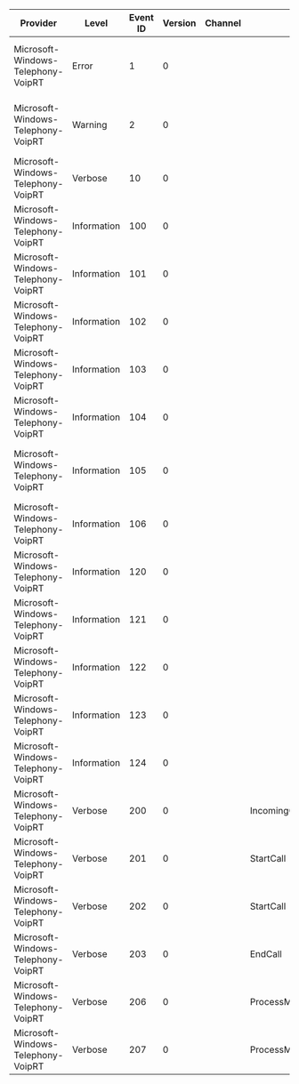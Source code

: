 Provider                            |  Level        |  Event ID  |  Version  |  Channel  |  Task                          |  Opcode  |  Keyword              |  Message
------------------------------------|---------------|------------|-----------|-----------|--------------------------------|----------|-----------------------|-----------------------------------------------------------------------------------
Microsoft-Windows-Telephony-VoipRT  |  Error        |  1         |  0        |           |                                |          |  Error                |  [ERROR] originated HRESULT={P1_HResult} [{P2_String} @ {P3_UInt32}]
Microsoft-Windows-Telephony-VoipRT  |  Warning      |  2         |  0        |           |                                |          |                       |  [ERROR] propagated HRESULT={P1_HResult} [{P2_String} @ {P3_UInt32}]
Microsoft-Windows-Telephony-VoipRT  |  Verbose      |  10        |  0        |           |                                |          |  Debug                |  {Prop_UnicodeString}
Microsoft-Windows-Telephony-VoipRT  |  Information  |  100       |  0        |           |                                |          |  VoipCallCoordinator  |
Microsoft-Windows-Telephony-VoipRT  |  Information  |  101       |  0        |           |                                |          |  VoipCallCoordinator  |
Microsoft-Windows-Telephony-VoipRT  |  Information  |  102       |  0        |           |                                |          |  VoipCallCoordinator  |  New incoming VoIP call {Prop_HexInt32}
Microsoft-Windows-Telephony-VoipRT  |  Information  |  103       |  0        |           |                                |          |  VoipCallCoordinator  |  New outgoing VoIP call {Prop_HexInt32}
Microsoft-Windows-Telephony-VoipRT  |  Information  |  104       |  0        |           |                                |          |  VoipCallCoordinator  |  Made DSS token {Prop_UnicodeString_1} for file {Prop_UnicodeString_2}
Microsoft-Windows-Telephony-VoipRT  |  Information  |  105       |  0        |           |                                |          |  VoipCallCoordinator  |  Outgoing Video call upgrade call: {Prop_HexInt32}, Call upgrade Guid: {Prop_Guid}
Microsoft-Windows-Telephony-VoipRT  |  Information  |  106       |  0        |           |                                |          |  VoipCallCoordinator  |  New incoming upgrade video call {Prop_HexInt32}
Microsoft-Windows-Telephony-VoipRT  |  Information  |  120       |  0        |           |                                |          |  VoipPhoneCall        |  Invoking AcceptIncoming for VoIP call {Prop_HexInt32}
Microsoft-Windows-Telephony-VoipRT  |  Information  |  121       |  0        |           |                                |          |  VoipPhoneCall        |  Invoking RejectIncoming for VoIP call {Prop_HexInt32}
Microsoft-Windows-Telephony-VoipRT  |  Information  |  122       |  0        |           |                                |          |  VoipPhoneCall        |  Invoking Hold for VoIP call {Prop_HexInt32}
Microsoft-Windows-Telephony-VoipRT  |  Information  |  123       |  0        |           |                                |          |  VoipPhoneCall        |  Invoking Unhold for VoIP call {Prop_HexInt32}
Microsoft-Windows-Telephony-VoipRT  |  Information  |  124       |  0        |           |                                |          |  VoipPhoneCall        |  Invoking End for VoIP call {Prop_HexInt32}
Microsoft-Windows-Telephony-VoipRT  |  Verbose      |  200       |  0        |           |  IncomingCall                  |  Start   |  Performance          |
Microsoft-Windows-Telephony-VoipRT  |  Verbose      |  201       |  0        |           |  StartCall                     |  Start   |  Performance          |
Microsoft-Windows-Telephony-VoipRT  |  Verbose      |  202       |  0        |           |  StartCall                     |  Stop    |  Performance          |
Microsoft-Windows-Telephony-VoipRT  |  Verbose      |  203       |  0        |           |  EndCall                       |  Start   |  Performance          |
Microsoft-Windows-Telephony-VoipRT  |  Verbose      |  206       |  0        |           |  ProcessMuteStateNotification  |  Start   |  Performance          |
Microsoft-Windows-Telephony-VoipRT  |  Verbose      |  207       |  0        |           |  ProcessMuteStateNotification  |  Start   |  Performance          |
